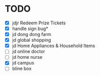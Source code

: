 # TODO
* [x] jdjr Redeem Prize Tickets
* [x] handle sign bug* 
* [x] jd dong dong farm
* [x] jd global shopping
* [x] jd Home Appliances & Household Items
* [ ] jd online doctor
* [ ] jd home nurse
* [x] jd campus
* [ ] bline box
